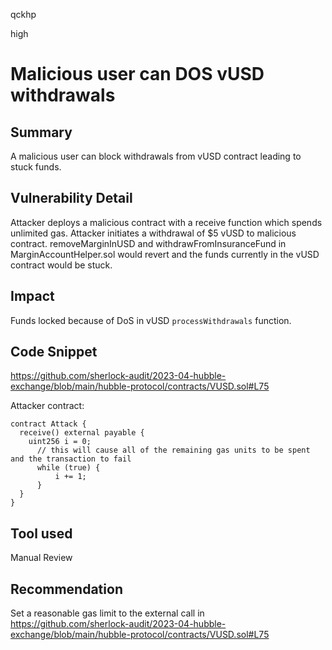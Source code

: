 qckhp

high

# Malicious user can DOS vUSD withdrawals

## Summary
A malicious user can block withdrawals from vUSD contract leading to stuck funds.

## Vulnerability Detail
Attacker deploys a malicious contract with a receive function which spends unlimited gas.
Attacker initiates a withdrawal of $5 vUSD to malicious contract.
removeMarginInUSD and withdrawFromInsuranceFund in MarginAccountHelper.sol would revert and the funds currently in the vUSD contract would be stuck.

## Impact
Funds locked because of DoS in vUSD `processWithdrawals` function.

## Code Snippet
https://github.com/sherlock-audit/2023-04-hubble-exchange/blob/main/hubble-protocol/contracts/VUSD.sol#L75

Attacker contract:
```solidity
contract Attack {
  receive() external payable { 
    uint256 i = 0;
      // this will cause all of the remaining gas units to be spent and the transaction to fail
      while (true) {
          i += 1;
      }
  }
}

```

## Tool used

Manual Review

## Recommendation
Set a reasonable gas limit to the external call in https://github.com/sherlock-audit/2023-04-hubble-exchange/blob/main/hubble-protocol/contracts/VUSD.sol#L75